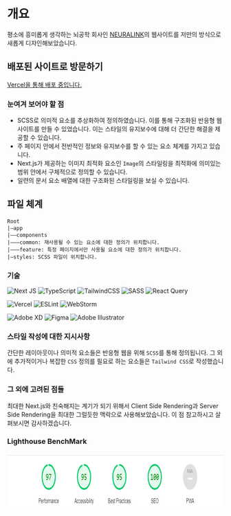 # 개요
평소에 흥미롭게 생각하는 뇌공학 회사인 <a href="https://neuralink.com">NEURALINK</a>의 웹사이트를 저만의 방식으로 새롭게 디자인해보았습니다.
## 배포된 사이트로 방문하기
<a href="https://neuralink-redesign.vercel.app/">Vercel을 통해 배포 중입니다.</a>
### 눈여겨 보어야 할 점
* SCSS로 의미적 요소를 추상화하여 정의하였습니다. 이를 통해 구조화된 반응형 웹 사이트를 만들 수 있었습니다. 이는 스타일의 유지보수에 대해 더 간단한 해결을 제공할 수 있습니다.
* 주 페이지 안에서 전반적인 정보와 유지보수를 할 수 있는 요소 체계를 가지고 있습니다.
* Next.js가 제공하는 이미지 최적화 요소인 `Image`의 스타일링을 최적화에 의미있는 범위 안에서 구체적으로 정의할 수 있습니다.
* 일련의 문서 요소 배열에 대한 구조화된 스타일링을 보실 수 있습니다.
##  파일 체계
```
Root
|—app
|——components
|———common: 재사용될 수 있는 요소에 대한 정의가 위치합니다.
|———feature: 특정 페이지에서만 사용될 요소에 대한 정의가 위치합니다.
|—styles: SCSS 파일이 위치합니다.
```
### 기술
![Next JS](https://img.shields.io/badge/Next-black?style=for-the-badge&logo=next.js&logoColor=white)
![TypeScript](https://img.shields.io/badge/typescript-%23007ACC.svg?style=for-the-badge&logo=typescript&logoColor=white)
![TailwindCSS](https://img.shields.io/badge/tailwindcss-%2338B2AC.svg?style=for-the-badge&logo=tailwind-css&logoColor=white)
![SASS](https://img.shields.io/badge/SASS-hotpink.svg?style=for-the-badge&logo=SASS&logoColor=white)
![React Query](https://img.shields.io/badge/-React%20Query-FF4154?style=for-the-badge&logo=react%20query&logoColor=white)

![Vercel](https://img.shields.io/badge/vercel-%23000000.svg?style=for-the-badge&logo=vercel&logoColor=white)
![ESLint](https://img.shields.io/badge/ESLint-4B3263?style=for-the-badge&logo=eslint&logoColor=white)
![WebStorm](https://img.shields.io/badge/webstorm-143?style=for-the-badge&logo=webstorm&logoColor=white&color=black)

![Adobe XD](https://img.shields.io/badge/Adobe%20XD-470137?style=for-the-badge&logo=Adobe%20XD&logoColor=#FF61F6)
![Figma](https://img.shields.io/badge/figma-%23F24E1E.svg?style=for-the-badge&logo=figma&logoColor=white)
![Adobe Illustrator](https://img.shields.io/badge/adobe%20illustrator-%23FF9A00.svg?style=for-the-badge&logo=adobe%20illustrator&logoColor=white)

### 스타일 작성에 대한 지시사항
간단한 레이아웃이나 의미적 요소들은 반응형 웹을 위해 `SCSS`를 통해 정의됩니다. 그 외에 추가적이거나 복잡한 `CSS` 정의를 필요로 하는 요소들은 `Tailwind CSS`로 작성했습니다.

### 그 외에 고려된 점들
최대한 Next.js와 친숙해지는 계기가 되기 위해서 Client Side Rendering과 Server Side Rendering을 최대한 그럴듯한 맥락으로 사용해보았습니다. 이 점 참고하시고 살펴보시면 감사하겠습니다.

### Lighthouse BenchMark
<img alt="lighthouse bnechmark" src="/light_house_benchmark.png" width="919" height="135">
